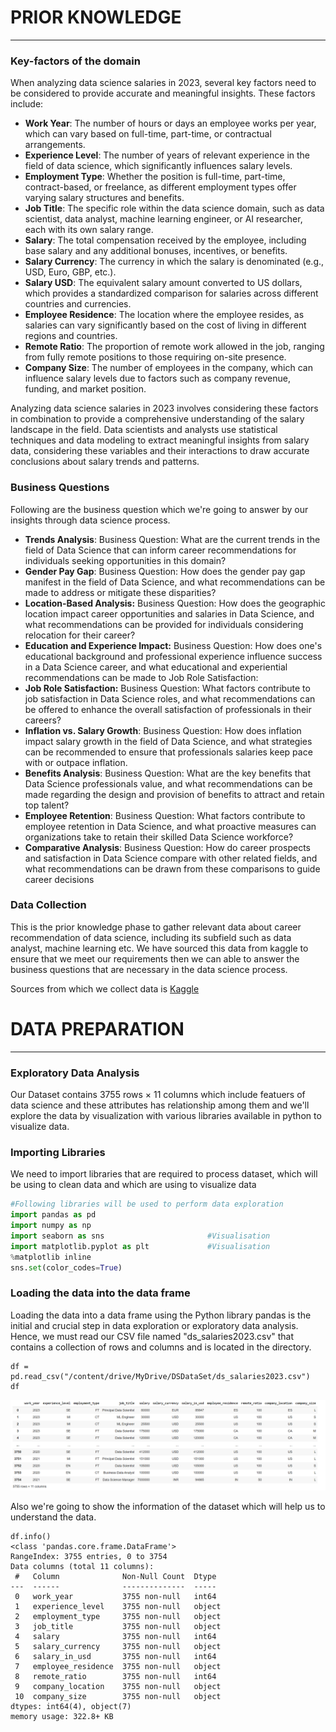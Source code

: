 # PRIOR KNOWLEDGE
---
### Key-factors of the domain
When analyzing data science salaries in 2023, several key factors need to be considered to provide accurate and meaningful insights. These factors include:
+ **Work Year**: The number of hours or days an employee works per year, which can vary based on full-time, part-time, or contractual arrangements.
+ **Experience Level**: The number of years of relevant experience in the field of data science, which significantly influences salary levels.
+ **Employment Type**: Whether the position is full-time, part-time, contract-based, or freelance, as different employment types offer varying salary structures and benefits.
+ **Job Title**: The specific role within the data science domain, such as data scientist, data analyst, machine learning engineer, or AI researcher, each with its own salary range.
+ **Salary**: The total compensation received by the employee, including base salary and any additional bonuses, incentives, or benefits.
+ **Salary Currency**: The currency in which the salary is denominated (e.g., USD, Euro, GBP, etc.).
+ **Salary USD**: The equivalent salary amount converted to US dollars, which provides a standardized comparison for salaries across different countries and currencies.
+ **Employee Residence**: The location where the employee resides, as salaries can vary significantly based on the cost of living in different regions and countries.
+ **Remote Ratio**: The proportion of remote work allowed in the job, ranging from fully remote positions to those requiring on-site presence.
+ **Company Size**: The number of employees in the company, which can influence salary levels due to factors such as company revenue, funding, and market position.

Analyzing data science salaries in 2023 involves considering these factors in combination to provide a comprehensive understanding of the salary landscape in the field. Data scientists and analysts use statistical techniques and data modeling to extract meaningful insights from salary data, considering these variables and their interactions to draw accurate conclusions about salary trends and patterns.

### Business Questions
Following are the business question which we're going to answer by our insights through data science process.
+ **Trends Analysis**: Business Question: What are the current trends in the field of Data Science that can inform career recommendations for individuals seeking opportunities in this domain?
+ **Gender Pay Gap**: Business Question: How does the gender pay gap manifest in the field of Data Science, and what recommendations can be made to address or mitigate these disparities?
+ **Location-Based Analysis:** Business Question: How does the geographic location impact career opportunities and salaries in Data Science, and what recommendations can be provided for individuals considering relocation for their career?
+ **Education and Experience Impact:** Business Question: How does one's educational background and professional experience influence success in a Data Science career, and what educational and experiential recommendations can be made to Job Role Satisfaction:
+ **Job Role Satisfaction:** Business Question: What factors contribute to job satisfaction in Data Science roles, and what recommendations can be offered to enhance the overall satisfaction of professionals in their careers?
+ **Inflation vs. Salary Growth**: Business Question: How does inflation impact salary growth in the field of Data Science, and what strategies can be recommended to ensure that professionals salaries keep pace with or outpace inflation.
+ **Benefits Analysis**: Business Question: What are the key benefits that Data Science professionals value, and what recommendations can be made regarding the design and provision of benefits to attract and retain top talent?
+ **Employee Retention**: Business Question: What factors contribute to employee retention in Data Science, and what proactive measures can organizations take to retain their skilled Data Science workforce?
+ **Comparative Analysis**: Business Question: How do career prospects and satisfaction in Data Science compare with other related fields, and what recommendations can be drawn from these comparisons to guide career decisions

### Data Collection
This is the prior knowledge phase to gather relevant data about career recommendation of data science, including its subfield such as data analyst, machine learning etc. We have sourced this data from kaggle to ensure that we meet our requirements then we can able to answer the business questions that are necessary in the data science process.

Sources from which we collect data is 
[Kaggle](https://www.kaggle.com/datasets)

# DATA PREPARATION
---
### Exploratory Data Analysis
Our Dataset contains 3755 rows × 11 columns which include featuers of data science and these attributes has relationship among them and we'll explore the data by visualization with various libraries available in python to visualize data.

### Importing Libraries
We need to import libraries that are required to process dataset, which will be using to clean data and which are using to visualize data

```python
#Following libraries will be used to perform data exploration
import pandas as pd
import numpy as np
import seaborn as sns                       #Visualisation
import matplotlib.pyplot as plt             #Visualisation
%matplotlib inline
sns.set(color_codes=True)
```

### Loading the data into the data frame
Loading the data into a data frame using the Python library pandas is the initial and crucial step in data exploration or exploratory data analysis. Hence, we must read our CSV file named "ds_salaries2023.csv" that contains a collection of rows and columns and is located in the directory.

```pytho
df = pd.read_csv("/content/drive/MyDrive/DSDataSet/ds_salaries2023.csv")
df
```

![Data from creation](/assets/images/1png.png)

Also we're going to show the information of the dataset which will help us to understand the data.
```pytho
df.info()
<class 'pandas.core.frame.DataFrame'>
RangeIndex: 3755 entries, 0 to 3754
Data columns (total 11 columns):
 #   Column              Non-Null Count  Dtype 
---  ------              --------------  ----- 
 0   work_year           3755 non-null   int64 
 1   experience_level    3755 non-null   object
 2   employment_type     3755 non-null   object
 3   job_title           3755 non-null   object
 4   salary              3755 non-null   int64 
 5   salary_currency     3755 non-null   object
 6   salary_in_usd       3755 non-null   int64 
 7   employee_residence  3755 non-null   object
 8   remote_ratio        3755 non-null   int64 
 9   company_location    3755 non-null   object
 10  company_size        3755 non-null   object
dtypes: int64(4), object(7)
memory usage: 322.8+ KB




